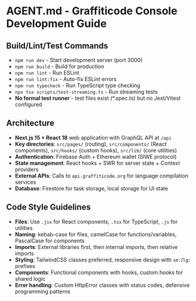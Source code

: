 # AGENT.md - Graffiticode Console Development Guide

## Build/Lint/Test Commands
- `npm run dev` - Start development server (port 3000)
- `npm run build` - Build for production
- `npm run lint` - Run ESLint
- `npm run lint:fix` - Auto-fix ESLint errors
- `npm run typecheck` - Run TypeScript type checking
- `npx tsx scripts/test-streaming.ts` - Run streaming tests
- **No formal test runner** - test files exist (*.spec.ts) but no Jest/Vitest configured

## Architecture
- **Next.js 15 + React 18** web application with GraphQL API at `/api`
- **Key directories**: `src/pages/` (routing), `src/components/` (React components), `src/hooks/` (custom hooks), `src/lib/` (core utilities)
- **Authentication**: Firebase Auth + Ethereum wallet (SIWE protocol)
- **State management**: React hooks + SWR for server state + Context providers
- **External APIs**: Calls to `api.graffiticode.org` for language compilation services
- **Database**: Firestore for task storage, local storage for UI state

## Code Style Guidelines
- **Files**: Use `.jsx` for React components, `.tsx` for TypeScript, `.js` for utilities
- **Naming**: kebab-case for files, camelCase for functions/variables, PascalCase for components
- **Imports**: External libraries first, then internal imports, then relative imports
- **Styling**: TailwindCSS classes preferred, responsive design with `sm:`/`lg:` prefixes
- **Components**: Functional components with hooks, custom hooks for shared logic
- **Error handling**: Custom HttpError classes with status codes, defensive programming patterns

